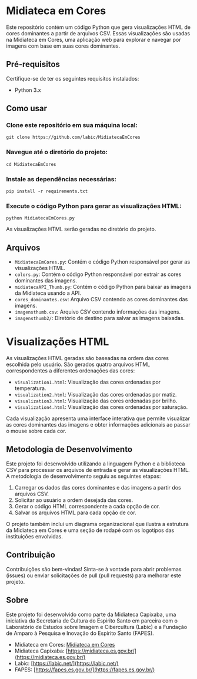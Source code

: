 # Midiateca em Cores
Este repositório contém um código Python que gera visualizações HTML de cores dominantes a partir de arquivos CSV. Essas visualizações são usadas na Midiateca em Cores, uma aplicação web para explorar e navegar por imagens com base em suas cores dominantes.

## Pré-requisitos
Certifique-se de ter os seguintes requisitos instalados:

 - Python 3.x

## Como usar

### Clone este repositório em sua máquina local:

    git clone https://github.com/labic/MidiatecaEmCores

### Navegue até o diretório do projeto:

    cd MidiatecaEmCores

### Instale as dependências necessárias:

    pip install -r requirements.txt

### Execute o código Python para gerar as visualizações HTML:

    python MidiatecaEmCores.py

As visualizações HTML serão geradas no diretório do projeto.


## Arquivos

-   `MidiatecaEmCores.py`: Contém o código Python responsável por gerar as visualizações HTML.
-   `colors.py`: Contém o código Python responsável por extrair as cores dominantes das imagens.
-   `midiatecaAPI_Thumb.py`: Contém o código Python para baixar as imagens da Midiateca usando a API.
-   `cores_dominantes.csv`: Arquivo CSV contendo as cores dominantes das imagens.
-   `imagensthumb.csv`: Arquivo CSV contendo informações das imagens.
-   `imagensthumb2/`: Diretório de destino para salvar as imagens baixadas.

# Visualizações HTML

As visualizações HTML geradas são baseadas na ordem das cores escolhida pelo usuário. São gerados quatro arquivos HTML correspondentes a diferentes ordenações das cores:

-   `visualization1.html`: Visualização das cores ordenadas por temperatura.
-   `visualization2.html`: Visualização das cores ordenadas por matiz.
-   `visualization3.html`: Visualização das cores ordenadas por brilho.
-   `visualization4.html`: Visualização das cores ordenadas por saturação.

Cada visualização apresenta uma interface interativa que permite visualizar as cores dominantes das imagens e obter informações adicionais ao passar o mouse sobre cada cor.

## Metodologia de Desenvolvimento

Este projeto foi desenvolvido utilizando a linguagem Python e a biblioteca CSV para processar os arquivos de entrada e gerar as visualizações HTML. A metodologia de desenvolvimento seguiu as seguintes etapas:

1.  Carregar os dados das cores dominantes e das imagens a partir dos arquivos CSV.
2.  Solicitar ao usuário a ordem desejada das cores.
3.  Gerar o código HTML correspondente a cada opção de cor.
4.  Salvar os arquivos HTML para cada opção de cor.

O projeto também inclui um diagrama organizacional que ilustra a estrutura da Midiateca em Cores e uma seção de rodapé com os logotipos das instituições envolvidas.

## Contribuição

Contribuições são bem-vindas! Sinta-se à vontade para abrir problemas (issues) ou enviar solicitações de pull (pull requests) para melhorar este projeto.

## Sobre

Este projeto foi desenvolvido como parte da Midiateca Capixaba, uma iniciativa da Secretaria de Cultura do Espirito Santo em parceira com o Laboratório de Estudos sobre Imagem e Cibercultura (Labic) e a Fundação de Amparo à Pesquisa e Inovação do Espírito Santo (FAPES).

-   Midiateca em Cores: [Midiateca em Cores](https://www.labic.net/pulsao/visualization1.html)
-   Midiateca Capixaba: [https://midiateca.es.gov.br/](https://midiateca.es.gov.br/)
-   Labic: [https://labic.net/](https://labic.net/)
-   FAPES: [https://fapes.es.gov.br/](https://fapes.es.gov.br/)
